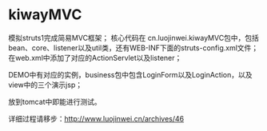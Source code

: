 kiwayMVC
========

模拟struts1完成简易MVC框架；
核心代码在 cn.luojinwei.kiwayMVC包中，包括bean、core、listener以及util类，还有WEB-INF下面的struts-config.xml文件；
在web.xml中添加了对应的ActionServlet以及listener；

DEMO中有对应的实例，business包中包含LoginForm以及LoginAction，以及view中的三个演示jsp；

放到tomcat中即能进行测试。

详细过程请移步：http://www.luojinwei.cn/archives/46
